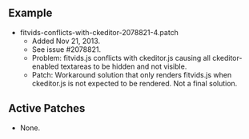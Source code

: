## Example

- fitvids-conflicts-with-ckeditor-2078821-4.patch
  - Added Nov 21, 2013.
  - See issue #2078821.
  - Problem: fitvids.js conflicts with ckeditor.js causing all ckeditor-enabled textareas to be hidden and not visible.
  - Patch: Workaround solution that only renders fitvids.js when ckeditor.js is not expected to be rendered. Not a final solution.

## Active Patches

- None.